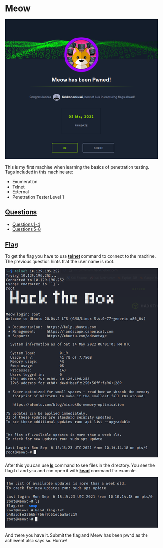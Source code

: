 # Meow

![](Misc/Meow_completed.PNG)

This is my first machine when learning the basics of penetration testing. Tags included in this machine are:

- Enumeration
- Telnet
- External
- Penetration Tester Level 1

## <ins>**Questions**

* [Questions 1-4](Misc/questions_1.PNG)
* [Questions 5-8](Misc/questions_2.PNG)

## <ins>**Flag**

To get the flag you have to use <ins>**telnet**</ins> command to connect to the machine. The previous question hints that the user name is root.

![](Misc/telnet.PNG)

After this you can use <ins>**ls**</ins> command to see files in the directory. You see the flag.txt and you and can open it with <ins>**head**</ins> command for example.

![](Misc/flag.PNG)

And there you have it. Submit the flag and Meow has been pwnd as the achievent also says so. Hurray!
